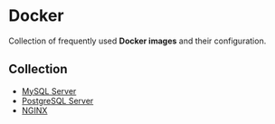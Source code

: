 # Docker

Collection of frequently used **Docker images** and their configuration.

## Collection

- [MySQL Server](./MySQL)
- [PostgreSQL Server](./PostgreSQL)
- [NGINX](./NGINX)
